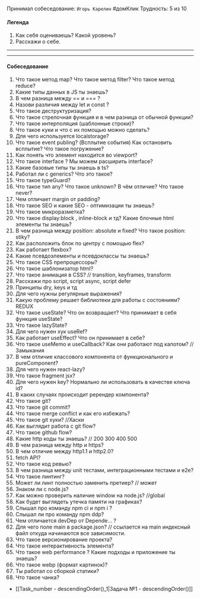 Принимал собеседование: `Игорь Карелин`  #домКлик 
Трудность: 5 из 10
#### Легенда

1. Как себя оцениваешь? Какой уровень?
2. Расскажи о себе.

____
____

#### Собеседование

1. Что такое метод map? Что такое метод filter? Что такое метод reduce?
2. Какие типы данных в JS ты знаешь?
3. В чем разница между == и === ?
4. Назови различия между let и const ?
5. Что такое деструктуризация?
6. Что такое стрелочная функция и в чем разница от обычной функции?
7. Что такое интерполяция (шаблонные строки)?
8. Что такое куки и что с их помощью можно сделать? 
9. Для чего используется localstorage?
10. Что такое event publing? (Всплытие события) Как остановить всплытие? Что такое погружение?
11. Как понять что элемент находится во viewport?
12. Что такое interface ? Мы можем расширить interface?
13. Какие базовые типы ты знаешь в ts?
14. Работал ли c generics? Что это такое?
15. Что такое typeGuard?
16. Что такое тип any? Что такое unknown? В чём отличие? Что такое never?
17. Чем отличает margin от padding?
18. Что такое SEO и какие SEO - оптимизации ты знаешь?
19. Что такое микроразметка?
20. Что такое display:block , inline-block и тд? Какие блочные html элементы ты знаешь?
21. В чем разница между position: absolute и fixed? Что такое position: stiky?
22. Как расположить блок по центру с помощью flex?
23. Как работает flexbox?
24. Какие псевдоэлементы и псевдоклассы ты знаешь?
25. Что такое CSS препроцессоры?
26. Что такое шаблонизатор html?
27. Что такое анимация в CSS? // transition, keyframes, transform
28. Расскажи про script, script async, script defer
29. Принципы dry, keys и тд
30. Для чего нужны регулярные выражения?
31. Какую проблему решает библиотеки для работы с состояниям? REDUX
32. Что такое useState? Что он возвращает?  Что принимает в себя функция useState?
33. Что такое lazyState?
34. Для чего нужен хук useRef?
35. Как работает useEffect? Что он принимает в себе?
36. Что такое useMemo и useCallback? Как они работают под капотом? // Замыкания
37. В чем отличие классового компонента от функционального и pureComponent?
38. Для чего нужен react-lazy?
39. Что такое fragment jsx?
40. Для чего нужен key? Нормально ли использовать в качестве ключа id?
41. В каких случаях происходит ререндер компонента?
42. Что такое git?
43. Что такое git commit?
44. Что такое merge conflict и как его избежать?
45. Что такое git хуки? //Хаски
46. Как выглядит работа с git flow?
47. Что такое github flow?
48. Какие http коды ты знаешь? // 200 300 400 500 
49. В чем разница между http и https?
50. В чем отличие между http1.1 и http2.0?
51. fetch API?
52. Что такое код ревью?
53. В чем разница между unit тестами, интеграционными тестами и e2e?
54. Что такое линтинг?
55. Может ли линт полностью заменить претиер? // может
56. Знаком ли с node.js?
57. Как можно проверить наличие window на node.js? //global
58. Как будет выглядеть утечка памяти на графиках?
59. Слышал про команду npm ci и npm i ?
60. Слышал ли про команду npm ddp?
61. Чем отличается devDep от Depende... ?
62. Для чего поле main в package.json? // ссылается на main индексный файл откуда начинаются все зависимости.
63. Что такое версионирование проекта?
64. Что такое интерактивность элемента? 
65. Что такое web performance ? Какие подходы и приложение ты знаешь?
66. Что такое webp (формат картинок)?
67. Ты работал со сборкой статики?
68. Что такое чанка?

* [[Task_number - descendingOrder()_1|Задача №1 - descendingOrder()]]